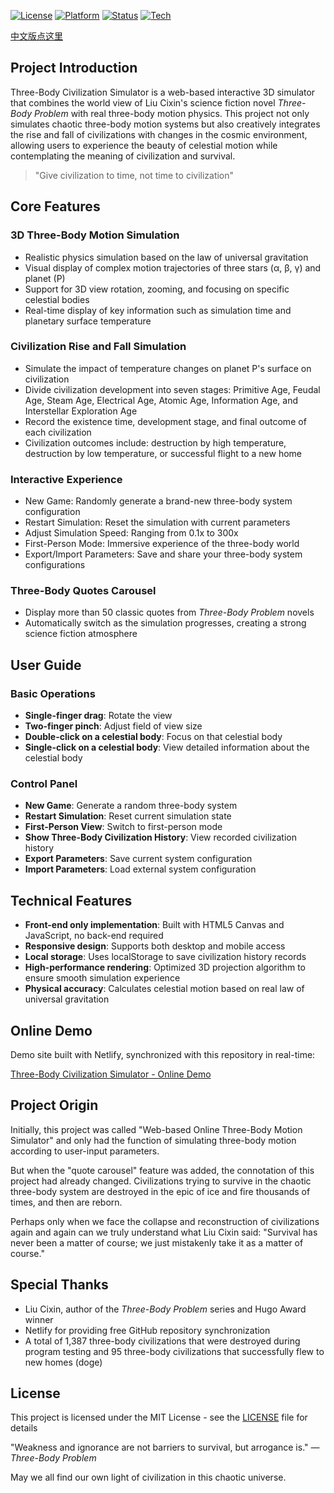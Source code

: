[![License](https://img.shields.io/badge/license-MIT-green.svg)](LICENSE)
[![Platform](https://img.shields.io/badge/platform-Windows%20%7C%20Linux%20%7C%20macOS-lightgrey.svg)](https://www.microsoft.com/windows)
[![Status](https://img.shields.io/badge/status-active-brightgreen.svg)](https://github.com)
[![Tech](https://img.shields.io/badge/tech-HTML5%20%7C%20CSS3%20%7C%20JavaScript-blue.svg)](https://developer.mozilla.org/)

[中文版点这里](README.md)

## Project Introduction

Three-Body Civilization Simulator is a web-based interactive 3D simulator that combines the world view of Liu Cixin's science fiction novel *Three-Body Problem* with real three-body motion physics. This project not only simulates chaotic three-body motion systems but also creatively integrates the rise and fall of civilizations with changes in the cosmic environment, allowing users to experience the beauty of celestial motion while contemplating the meaning of civilization and survival.

> "Give civilization to time, not time to civilization"

## Core Features

### 3D Three-Body Motion Simulation
- Realistic physics simulation based on the law of universal gravitation
- Visual display of complex motion trajectories of three stars (α, β, γ) and planet (P)
- Support for 3D view rotation, zooming, and focusing on specific celestial bodies
- Real-time display of key information such as simulation time and planetary surface temperature

### Civilization Rise and Fall Simulation
- Simulate the impact of temperature changes on planet P's surface on civilization
- Divide civilization development into seven stages: Primitive Age, Feudal Age, Steam Age, Electrical Age, Atomic Age, Information Age, and Interstellar Exploration Age
- Record the existence time, development stage, and final outcome of each civilization
- Civilization outcomes include: destruction by high temperature, destruction by low temperature, or successful flight to a new home

### Interactive Experience
- New Game: Randomly generate a brand-new three-body system configuration
- Restart Simulation: Reset the simulation with current parameters
- Adjust Simulation Speed: Ranging from 0.1x to 300x
- First-Person Mode: Immersive experience of the three-body world
- Export/Import Parameters: Save and share your three-body system configurations

### Three-Body Quotes Carousel
- Display more than 50 classic quotes from *Three-Body Problem* novels
- Automatically switch as the simulation progresses, creating a strong science fiction atmosphere

## User Guide

### Basic Operations
- **Single-finger drag**: Rotate the view
- **Two-finger pinch**: Adjust field of view size
- **Double-click on a celestial body**: Focus on that celestial body
- **Single-click on a celestial body**: View detailed information about the celestial body

### Control Panel
- **New Game**: Generate a random three-body system
- **Restart Simulation**: Reset current simulation state
- **First-Person View**: Switch to first-person mode
- **Show Three-Body Civilization History**: View recorded civilization history
- **Export Parameters**: Save current system configuration
- **Import Parameters**: Load external system configuration

## Technical Features

- **Front-end only implementation**: Built with HTML5 Canvas and JavaScript, no back-end required
- **Responsive design**: Supports both desktop and mobile access
- **Local storage**: Uses localStorage to save civilization history records
- **High-performance rendering**: Optimized 3D projection algorithm to ensure smooth simulation experience
- **Physical accuracy**: Calculates celestial motion based on real law of universal gravitation

## Online Demo

Demo site built with Netlify, synchronized with this repository in real-time:

[Three-Body Civilization Simulator - Online Demo](https://3body.netlify.app/)

## Project Origin

Initially, this project was called "Web-based Online Three-Body Motion Simulator" and only had the function of simulating three-body motion according to user-input parameters.

But when the "quote carousel" feature was added, the connotation of this project had already changed. Civilizations trying to survive in the chaotic three-body system are destroyed in the epic of ice and fire thousands of times, and then are reborn.

Perhaps only when we face the collapse and reconstruction of civilizations again and again can we truly understand what Liu Cixin said: "Survival has never been a matter of course; we just mistakenly take it as a matter of course."

## Special Thanks

- Liu Cixin, author of the *Three-Body Problem* series and Hugo Award winner
- Netlify for providing free GitHub repository synchronization
- A total of 1,387 three-body civilizations that were destroyed during program testing and 95 three-body civilizations that successfully flew to new homes (doge)

## License

This project is licensed under the MIT License - see the [LICENSE](LICENSE) file for details

"Weakness and ignorance are not barriers to survival, but arrogance is." — *Three-Body Problem*

May we all find our own light of civilization in this chaotic universe.


